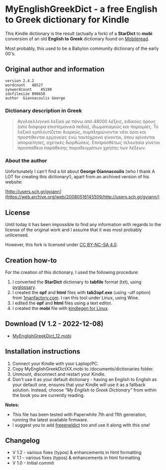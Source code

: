 # MyEnglishGreekDict - a free English to Greek dictionary for Kindle

This Kindle dictionary is the result (actually a fork) of a **StarDict** to **mobi** conversion of an old **English to Greek** dictionary found on [Mobileread](https://www.mobileread.com/forums/showthread.php?t=288657).

Most probably, this used to be a Babylon community dictionary of the early 00's.


## Original author and information

	version	2.4.2
	wordcount	48527
	synwordcount	45198
	idxfilesize	896658
	author 	Giannacoulis George


### Dictionary description in Greek 

>Αγγλοελληνικό λεξικό με πάνω από 48000 λέξεις, ειδικούς όρους (από διάφορα επιστημονικά πεδία), ιδιωματισμούς και παροιμίες. Το λεξικό εμπλουτίζεται διαρκώς, συμπληρώνονται νέοι όροι και προστίθενται ερμηνείες ενώ  ταυτόχρονα γίνονται, όπου κρίνονται  απαραίτητες,  σχετικές διορθώσεις. Επιπροσθέτως τελευταία γίνεται προσπάθεια παράθεσης παραδειγμάτων χρήσης των λέξεων.

### About the author

Unfortunately I can't find a lot about **George Giannacoulis** (who I thank A LOT for creating this dictionary!), apart from an archived version of his website:

 [http://users.sch.gr/gyiann](https://web.archive.org/web/20080516145509/http://users.sch.gr/gyiann/)

## License

Until today it has been impossible to find any information with regards to the license of the original work and I assume that it was most probably unlicensed.

However, this fork is licensed under [CC BY-NC-SA 4.0](https://creativecommons.org/licenses/by-nc-sa/4.0/).


## Creation how-to

For the creation of this dictionary, I used the following procedure:


1. I converted the **StarDict** dictionary to **tabfile** format (txt), using [pyglossary](https://aur.archlinux.org/packages/pyglossary).
2. I created the **opf** and **html** files with **tab2opf.exe** (using -utf option) from [1manfactory.com](https://1manfactory.com/create-your-own-kindle-dictionary-for-every-language-for-free/). I ran this tool under Linux, using Wine.
3. I edited the **opf** and **html** files using a text editor.
4. I created the **mobi** file with [kindlegen for Linux](https://aur.archlinux.org/packages/kindlegen).


## Download (V 1.2 - 2022-12-08)

- [MyEnglishGreekDict_12.mobi](https://github.com/ahtrahddis/MyEnglishGreekDict/raw/main/MyEnglishGreekDict_12.mobi)


## Installation instructions

1. Connect your Kindle with your Laptop/PC.
2. Copy MyEnglishGreekDictXX.mobi to /documents/dictionaries folder.
3. Unmount, disconnect and restart your Kindle.
4. Don't use it as your default dictionary - having an English to English as your default one, ensures that your Kindle will use it as a fallback solution. Instead, choose *"My English to Greek Dictionary"* from within the book you are currently reading. 

**Notes:** 

- This file has been tested with Paperwhite 7th and 11th generation, running the latest available firmware.
- I suggest you to add [freeeneldict](https://freeeneldict.wordpress.com/) too and use it along with this one!

## Changelog
- V 1.2 - various fixes (typos) & enhancements in html formatting
- V 1.1 - various fixes (typos) & enhancements in html formatting
- V 1.0 - Initial commit
